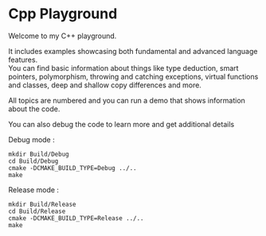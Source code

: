 # Cpp Playground

Welcome to my C++ playground.

It includes examples showcasing both fundamental and advanced language features. <br />
You can find basic information about things like type deduction, smart pointers, polymorphism, throwing and catching exceptions, virtual functions and classes, deep and shallow copy differences and more.

All topics are numbered and you can run a demo that shows information about the code. <br />

You can also debug the code to learn more and get additional details

Debug mode :
```
mkdir Build/Debug 
cd Build/Debug
cmake -DCMAKE_BUILD_TYPE=Debug ../..
make
```

Release mode :
```
mkdir Build/Release
cd Build/Release
cmake -DCMAKE_BUILD_TYPE=Release ../..
make
```

